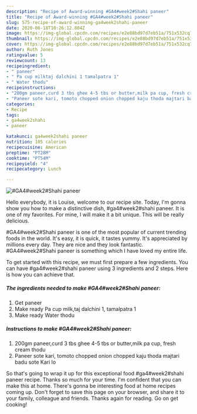 ```yaml
---
description: "Recipe of Award-winning #GA4#week2#Shahi paneer"
title: "Recipe of Award-winning #GA4#week2#Shahi paneer"
slug: 575-recipe-of-award-winning-ga4week2shahi-paneer
date: 2020-06-18T10:26:12.804Z
image: https://img-global.cpcdn.com/recipes/e2e88bd97d7eb51a/751x532cq70/ga4week2shahi-paneer-recipe-main-photo.jpg
thumbnail: https://img-global.cpcdn.com/recipes/e2e88bd97d7eb51a/751x532cq70/ga4week2shahi-paneer-recipe-main-photo.jpg
cover: https://img-global.cpcdn.com/recipes/e2e88bd97d7eb51a/751x532cq70/ga4week2shahi-paneer-recipe-main-photo.jpg
author: Ruth Jones
ratingvalue: 5
reviewcount: 13
recipeingredient:
- " paneer"
- " Pa cup milktaj dalchini 1 tamalpatra 1"
- " Water thodu"
recipeinstructions:
- "200gm paneer,curd 3 tbs ghee 4-5 tbs or butter,milk pa cup, fresh cream thodu"
- "Paneer sote kari, tomoto chopped onion chopped kaju thoda majtari badu sote Kari lo"
categories:
- Recipe
tags:
- ga4week2shahi
- paneer

katakunci: ga4week2shahi paneer 
nutrition: 105 calories
recipecuisine: American
preptime: "PT28M"
cooktime: "PT54M"
recipeyield: "4"
recipecategory: Lunch

---
```



![#GA4#week2#Shahi paneer](https://img-global.cpcdn.com/recipes/e2e88bd97d7eb51a/751x532cq70/ga4week2shahi-paneer-recipe-main-photo.jpg)

Hello everybody, it is Louise, welcome to our recipe site. Today, I'm gonna show you how to make a distinctive dish, #ga4#week2#shahi paneer. It is one of my favorites. For mine, I will make it a bit unique. This will be really delicious.

#GA4#week2#Shahi paneer is one of the most popular of current trending foods in the world. It's easy, it is quick, it tastes yummy. It's appreciated by millions every day. They are nice and they look fantastic. #GA4#week2#Shahi paneer is something which I have loved my entire life.




To get started with this recipe, we must first prepare a few ingredients. You can have #ga4#week2#shahi paneer using 3 ingredients and 2 steps. Here is how you can achieve that.

<!--inarticleads1-->

##### The ingredients needed to make #GA4#week2#Shahi paneer:

1. Get  paneer
1. Make ready  Pa cup milk,taj dalchini 1, tamalpatra 1
1. Make ready  Water thodu




<!--inarticleads2-->

##### Instructions to make #GA4#week2#Shahi paneer:

1. 200gm paneer,curd 3 tbs ghee 4-5 tbs or butter,milk pa cup, fresh cream thodu
1. Paneer sote kari, tomoto chopped onion chopped kaju thoda majtari badu sote Kari lo




So that's going to wrap it up for this exceptional food #ga4#week2#shahi paneer recipe. Thanks so much for your time. I'm confident that you can make this at home. There's gonna be interesting food at home recipes coming up. Don't forget to save this page on your browser, and share it to your family, colleague and friends. Thanks again for reading. Go on get cooking!

